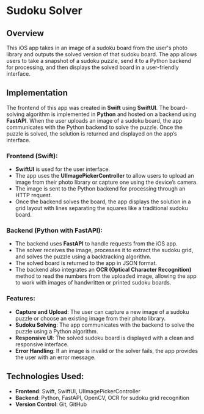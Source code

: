 # Sudoku Solver

## Overview
This iOS app takes in an image of a sudoku board from the user's photo library and outputs the solved version of that sudoku board. The app allows users to take a snapshot of a sudoku puzzle, send it to a Python backend for processing, and then displays the solved board in a user-friendly interface.

## Implementation
The frontend of this app was created in **Swift** using **SwiftUI**. The board-solving algorithm is implemented in **Python** and hosted on a backend using **FastAPI**. When the user uploads an image of a sudoku board, the app communicates with the Python backend to solve the puzzle. Once the puzzle is solved, the solution is returned and displayed on the app’s interface.

### Frontend (Swift):
- **SwiftUI** is used for the user interface.
- The app uses the **UIImagePickerController** to allow users to upload an image from their photo library or capture one using the device’s camera.
- The image is sent to the Python backend for processing through an HTTP request.
- Once the backend solves the board, the app displays the solution in a grid layout with lines separating the squares like a traditional sudoku board.

### Backend (Python with FastAPI):
- The backend uses **FastAPI** to handle requests from the iOS app.
- The solver receives the image, processes it to extract the sudoku grid, and solves the puzzle using a backtracking algorithm.
- The solved board is returned to the app in JSON format.
- The backend also integrates an **OCR (Optical Character Recognition)** method to read the numbers from the uploaded image, allowing the app to work with images of handwritten or printed sudoku boards.

### Features:
- **Capture and Upload**: The user can capture a new image of a sudoku puzzle or choose an existing image from their photo library.
- **Sudoku Solving**: The app communicates with the backend to solve the puzzle using a Python algorithm.
- **Responsive UI**: The solved sudoku board is displayed with a clean and responsive interface.
- **Error Handling**: If an image is invalid or the solver fails, the app provides the user with an error message.

## Technologies Used:
- **Frontend**: Swift, SwiftUI, UIImagePickerController
- **Backend**: Python, FastAPI, OpenCV, OCR for sudoku grid recognition
- **Version Control**: Git, GitHub

